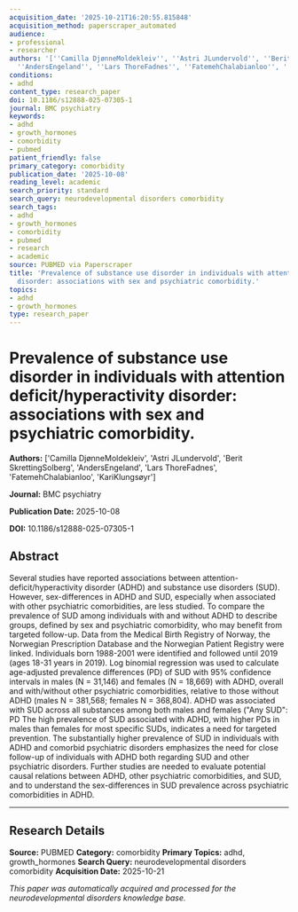 ```yaml
---
acquisition_date: '2025-10-21T16:20:55.815848'
acquisition_method: paperscraper_automated
audience:
- professional
- researcher
authors: '[''Camilla DjønneMoldekleiv'', ''Astri JLundervold'', ''Berit SkrettingSolberg'',
  ''AndersEngeland'', ''Lars ThoreFadnes'', ''FatemehChalabianloo'', ''KariKlungsøyr'']'
conditions:
- adhd
content_type: research_paper
doi: 10.1186/s12888-025-07305-1
journal: BMC psychiatry
keywords:
- adhd
- growth_hormones
- comorbidity
- pubmed
patient_friendly: false
primary_category: comorbidity
publication_date: '2025-10-08'
reading_level: academic
search_priority: standard
search_query: neurodevelopmental disorders comorbidity
search_tags:
- adhd
- growth_hormones
- comorbidity
- pubmed
- research
- academic
source: PUBMED via Paperscraper
title: 'Prevalence of substance use disorder in individuals with attention deficit/hyperactivity
  disorder: associations with sex and psychiatric comorbidity.'
topics:
- adhd
- growth_hormones
type: research_paper
---
```


# Prevalence of substance use disorder in individuals with attention deficit/hyperactivity disorder: associations with sex and psychiatric comorbidity.

**Authors:** ['Camilla DjønneMoldekleiv', 'Astri JLundervold', 'Berit SkrettingSolberg', 'AndersEngeland', 'Lars ThoreFadnes', 'FatemehChalabianloo', 'KariKlungsøyr']

**Journal:** BMC psychiatry

**Publication Date:** 2025-10-08

**DOI:** 10.1186/s12888-025-07305-1

## Abstract

Several studies have reported associations between attention-deficit/hyperactivity disorder (ADHD) and substance use disorders (SUD). However, sex-differences in ADHD and SUD, especially when associated with other psychiatric comorbidities, are less studied. To compare the prevalence of SUD among individuals with and without ADHD to describe groups, defined by sex and psychiatric comorbidity, who may benefit from targeted follow-up. Data from the Medical Birth Registry of Norway, the Norwegian Prescription Database and the Norwegian Patient Registry were linked. Individuals born 1988-2001 were identified and followed until 2019 (ages 18-31 years in 2019). Log binomial regression was used to calculate age-adjusted prevalence differences (PD) of SUD with 95% confidence intervals in males (N = 31,146) and females (N = 18,669) with ADHD, overall and with/without other psychiatric comorbidities, relative to those without ADHD (males N = 381,568; females N = 368,804). ADHD was associated with SUD across all substances among both males and females ("Any SUD": PD The high prevalence of SUD associated with ADHD, with higher PDs in males than females for most specific SUDs, indicates a need for targeted prevention. The substantially higher prevalence of SUD in individuals with ADHD and comorbid psychiatric disorders emphasizes the need for close follow-up of individuals with ADHD both regarding SUD and other psychiatric disorders. Further studies are needed to evaluate potential causal relations between ADHD, other psychiatric comorbidities, and SUD, and to understand the sex-differences in SUD prevalence across psychiatric comorbidities in ADHD.

---

## Research Details

**Source:** PUBMED
**Category:** comorbidity
**Primary Topics:** adhd, growth_hormones
**Search Query:** neurodevelopmental disorders comorbidity
**Acquisition Date:** 2025-10-21

*This paper was automatically acquired and processed for the neurodevelopmental disorders knowledge base.*
